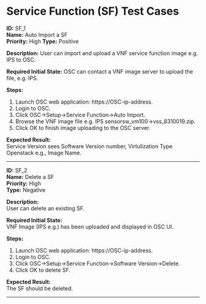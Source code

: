 # Service Function (SF) Test Cases

**ID:** SF_1  
**Name:** Auto Import a SF  
**Priority:** High 
**Type:** Positive  

**Description:** 
User can import and upload a VNF service function image e.g. IPS to OSC.  

**Required Initial State:** 
OSC can contact a VNF image server to upload the file, e.g. IPS.

**Steps:**   
1. Launch OSC web application: https://OSC-ip-address.  
2. Login to OSC.  
3. Click OSC->Setup->Service Function->Auto Import.  
4. Browse the VNF image file e.g. IPS sensorsw_vm100->vss_8310019.zip.  
5. Click OK to finish image uploading to the OSC server.  

**Expected Result:**  
Service Version sees Software Version number, Virtulization Type Openstack e.g., Image Name.  

****

**ID:** SF_2  
**Name:** Delete a SF  
**Priority:** High  
**Type:** Negative  

**Description:**  
User can delete an existing SF.  

**Required Initial State:**  
VNF Image (IPS e.g.) has been uploaded and displayed in OSC UI.  

**Steps:**    
1. Launch OSC web application: https://OSC-ip-address.  
2. Login to OSC.  
3. Click OSC->Setup->Service Function->Software Version->Delete.  
4. Click OK to delete SF.  

**Expected Result:**  
The SF should be deleted.  

****
